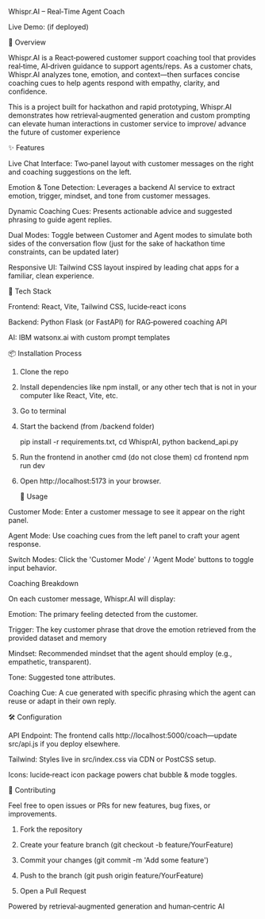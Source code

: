 Whispr.AI – Real‑Time Agent Coach



Live Demo: (if deployed)

🧠 Overview

Whispr.AI is a React‑powered customer support coaching tool that provides real‑time, AI‑driven guidance to support agents/reps. As a customer chats, Whispr.AI analyzes tone, emotion, 
and context—then surfaces concise coaching cues to help agents respond with empathy, clarity, and confidence.

This is a project built for hackathon and rapid prototyping, Whispr.AI demonstrates how retrieval‑augmented generation and custom prompting can elevate human interactions in customer service to improve/ advance the future of customer experience

✨ Features

Live Chat Interface: Two‑panel layout with customer messages on the right and coaching suggestions on the left.

Emotion & Tone Detection: Leverages a backend AI service to extract emotion, trigger, mindset, and tone from customer messages.

Dynamic Coaching Cues: Presents actionable advice and suggested phrasing to guide agent replies.

Dual Modes: Toggle between Customer and Agent modes to simulate both sides of the conversation flow (just for the sake of hackathon time constraints, can be updated later)

Responsive UI: Tailwind CSS layout inspired by leading chat apps for a familiar, clean experience.


🚀 Tech Stack

Frontend: React, Vite, Tailwind CSS, lucide‑react icons

Backend: Python Flask (or FastAPI) for RAG‑powered coaching API

AI: IBM watsonx.ai with custom prompt templates


📦 Installation Process

1. Clone the repo
   
2. Install dependencies like npm install, or any other tech that is not in your computer like React, Vite, etc.

3. Go to terminal

4. Start the backend (from /backend folder)
   
   pip install -r requirements.txt,
   cd WhisprAI,
   python backend_api.py

5. Run the frontend in another cmd (do not close them)
   cd frontend
   npm run dev

6. Open http://localhost:5173 in your browser.


   📝 Usage

Customer Mode: Enter a customer message to see it appear on the right panel.

Agent Mode: Use coaching cues from the left panel to craft your agent response.

Switch Modes: Click the 'Customer Mode' / 'Agent Mode' buttons to toggle input behavior.


Coaching Breakdown

On each customer message, Whispr.AI will display:

Emotion: The primary feeling detected from the customer.

Trigger: The key customer phrase that drove the emotion retrieved from the provided dataset and memory

Mindset: Recommended mindset that the agent should employ (e.g., empathetic, transparent).

Tone: Suggested tone attributes.

Coaching Cue: A cue generated with specific phrasing which the agent can reuse or adapt in their own reply.


🛠️ Configuration

API Endpoint: The frontend calls http://localhost:5000/coach—update src/api.js if you deploy elsewhere.

Tailwind: Styles live in src/index.css via CDN or PostCSS setup.

Icons: lucide‑react icon package powers chat bubble & mode toggles.


🤝 Contributing

Feel free to open issues or PRs for new features, bug fixes, or improvements.

1. Fork the repository

2. Create your feature branch (git checkout -b feature/YourFeature)

3. Commit your changes (git commit -m 'Add some feature')

4. Push to the branch (git push origin feature/YourFeature)

5. Open a Pull Request






Powered by retrieval‑augmented generation and human‑centric AI
